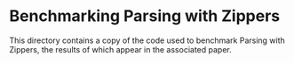 # Benchmarking Parsing with Zippers

This directory contains a copy of the code used to benchmark Parsing with
Zippers, the results of which appear in the associated paper.
